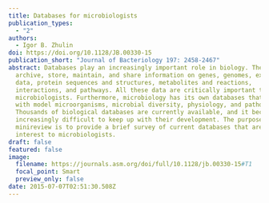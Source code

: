 ```yaml
---
title: Databases for microbiologists
publication_types:
  - "2"
authors:
  - Igor B. Zhulin
doi: https://doi.org/10.1128/JB.00330-15
publication_short: "Journal of Bacteriology 197: 2458-2467"
abstract: Databases play an increasingly important role in biology. They
  archive, store, maintain, and share information on genes, genomes, expression
  data, protein sequences and structures, metabolites and reactions,
  interactions, and pathways. All these data are critically important to
  microbiologists. Furthermore, microbiology has its own databases that deal
  with model microorganisms, microbial diversity, physiology, and pathogenesis.
  Thousands of biological databases are currently available, and it becomes
  increasingly difficult to keep up with their development. The purpose of this
  minireview is to provide a brief survey of current databases that are of
  interest to microbiologists.
draft: false
featured: false
image:
  filename: https://journals.asm.org/doi/full/10.1128/jb.00330-15#T1
  focal_point: Smart
  preview_only: false
date: 2015-07-07T02:51:30.508Z
---
```

